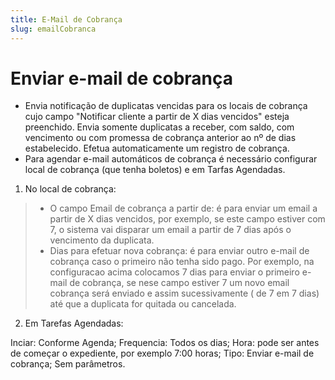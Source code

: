 ```yaml
---
title: E-Mail de Cobrança
slug: emailCobranca
---
```

# Enviar e-mail de cobrança

 - Envia notificação de duplicatas vencidas para os locais de cobrança cujo campo "Notificar cliente a partir de X dias vencidos" esteja preenchido. Envia somente duplicatas a receber, com saldo, com vencimento ou com promessa de cobrança anterior ao nº de dias estabelecido. Efetua automaticamente um registro de cobrança.
- Para agendar e-mail automáticos de cobrança é necessário configurar local de cobrança (que tenha boletos) e em Tarfas Agendadas. 
 
1. No local de cobrança: 
 


>  - O campo Email de cobrança a partir de: é para enviar um email a partir de X dias vencidos, por exemplo, se este campo estiver com 7, o sistema vai disparar um email a partir de 7 dias após o vencimento da duplicata.
>  - Dias para efetuar nova cobrança: é para enviar outro e-mail de cobrança caso o primeiro não tenha sido pago. Por exemplo, na configuracao acima colocamos 7 dias para enviar o primeiro e-mail de cobrança, se nese campo estiver 7 um novo email cobrança será enviado e assim sucessivamente ( de 7 em 7 dias) até que a duplicata for quitada ou cancelada.
 
2.   Em Tarefas Agendadas:
 
 
 
 Inciar: Conforme Agenda;
 Frequencia: Todos os dias;
 Hora:  pode ser antes de começar o expediente, por exemplo 7:00 horas;
 Tipo: Enviar e-mail de cobrança;
 Sem parâmetros. 